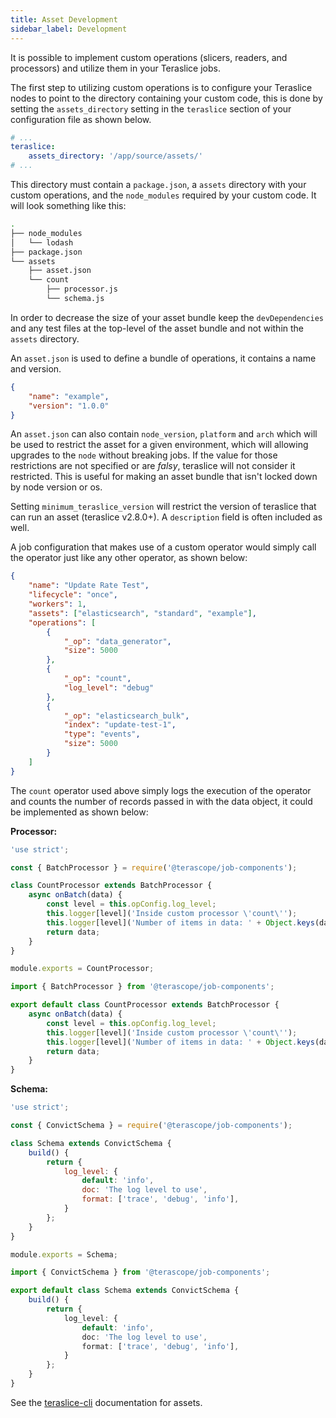 ```yaml
---
title: Asset Development
sidebar_label: Development
---
```


It is possible to implement custom operations (slicers, readers, and processors)
and utilize them in your Teraslice jobs.

The first step to utilizing custom operations is to configure your Teraslice
nodes to point to the directory containing your custom code, this is done by
setting the `assets_directory` setting in the `teraslice` section of your
configuration file as shown below.

```yaml
# ...
teraslice:
    assets_directory: '/app/source/assets/'
# ...
```

This directory must contain a `package.json`, a `assets` directory with your
custom operations, and the `node_modules` required by your custom code. It
will look something like this:

```sh
.
├── node_modules
│   └── lodash
├── package.json
└── assets
    ├── asset.json
    └── count
        ├── processor.js
        └── schema.js
```

In order to decrease the size of your asset bundle keep the `devDependencies` and any test files at the top-level of the asset bundle
and not within the `assets` directory.

An `asset.json` is used to define a bundle of operations, it contains a name and version.

```json
{
    "name": "example",
    "version": "1.0.0"
}
```

An `asset.json` can also contain `node_version`, `platform` and `arch` which will be used to restrict the asset for a given environment, which will allowing upgrades to the `node` without breaking jobs. If the value for those restrictions are not specified or are *falsy*, teraslice will not consider it restricted. This is useful for making an asset bundle that isn't locked down by node version or os.

Setting `minimum_teraslice_version` will restrict the version of teraslice that can run an asset (teraslice v2.8.0+).
A `description` field is often included as well.

A job configuration that makes use of a custom operator would simply call the
operator just like any other operator, as shown below:

```json
{
    "name": "Update Rate Test",
    "lifecycle": "once",
    "workers": 1,
    "assets": ["elasticsearch", "standard", "example"],
    "operations": [
        {
            "_op": "data_generator",
            "size": 5000
        },
        {
            "_op": "count",
            "log_level": "debug"
        },
        {
            "_op": "elasticsearch_bulk",
            "index": "update-test-1",
            "type": "events",
            "size": 5000
        }
    ]
}
```

The `count` operator used above simply logs the execution of the operator and
counts the number of records passed in with the data object, it could be
implemented as shown below:

**Processor:**

<!--DOCUSAURUS_CODE_TABS-->
<!--JavaScript-->
```js
'use strict';

const { BatchProcessor } = require('@terascope/job-components');

class CountProcessor extends BatchProcessor {
    async onBatch(data) {
        const level = this.opConfig.log_level;
        this.logger[level]('Inside custom processor \'count\'');
        this.logger[level]('Number of items in data: ' + Object.keys(data).length);
        return data;
    }
}

module.exports = CountProcessor;
```
<!--TypeScript-->
```ts
import { BatchProcessor } from '@terascope/job-components';

export default class CountProcessor extends BatchProcessor {
    async onBatch(data) {
        const level = this.opConfig.log_level;
        this.logger[level]('Inside custom processor \'count\'');
        this.logger[level]('Number of items in data: ' + Object.keys(data).length);
        return data;
    }
}
```
<!--END_DOCUSAURUS_CODE_TABS-->

**Schema:**

<!--DOCUSAURUS_CODE_TABS-->
<!--JavaScript-->
```js
'use strict';

const { ConvictSchema } = require('@terascope/job-components');

class Schema extends ConvictSchema {
    build() {
        return {
            log_level: {
                default: 'info',
                doc: 'The log level to use',
                format: ['trace', 'debug', 'info'],
            }
        };
    }
}

module.exports = Schema;
```
<!--TypeScript-->
```ts
import { ConvictSchema } from '@terascope/job-components';

export default class Schema extends ConvictSchema {
    build() {
        return {
            log_level: {
                default: 'info',
                doc: 'The log level to use',
                format: ['trace', 'debug', 'info'],
            }
        };
    }
}
```
<!--END_DOCUSAURUS_CODE_TABS-->

See the [teraslice-cli](../packages/teraslice-cli/overview#assets) documentation for assets.
